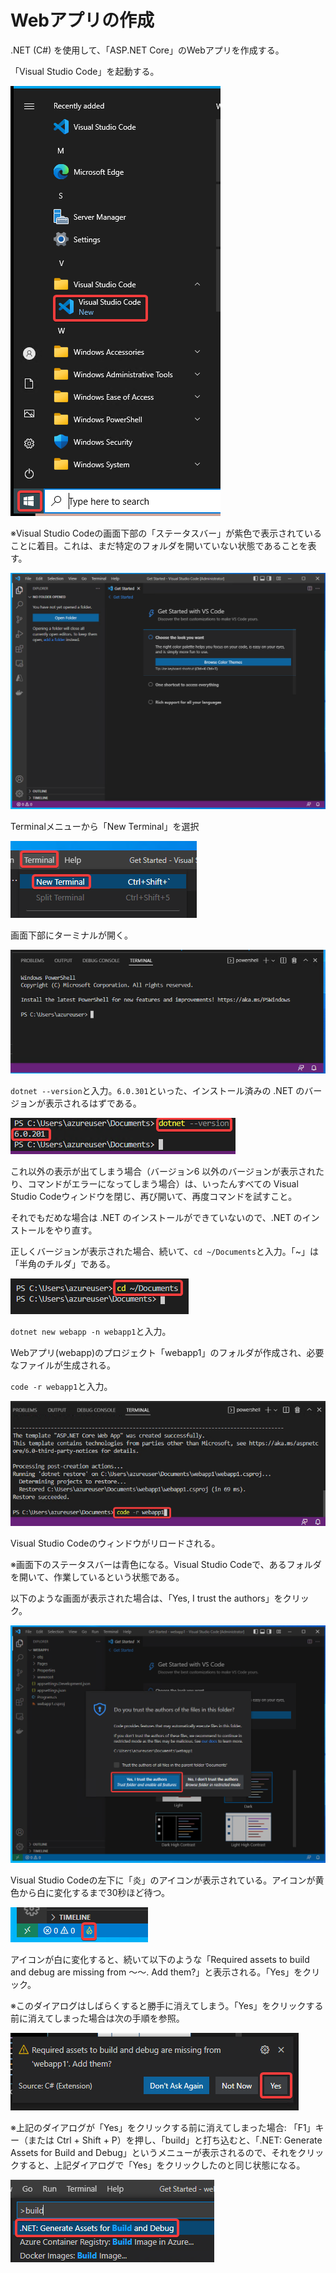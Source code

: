 # Webアプリの作成

.NET (C#) を使用して、「ASP.NET Core」のWebアプリを作成する。

「Visual Studio Code」を起動する。

![](images/ss-2022-04-03-23-35-50.png)

※Visual Studio Codeの画面下部の「ステータスバー」が紫色で表示されていることに着目。これは、まだ特定のフォルダを開いていない状態であることを表す。

![](images/ss-2022-04-03-23-37-26.png)

Terminalメニューから「New Terminal」を選択

![](images/ss-2022-04-03-23-38-55.png)

画面下部にターミナルが開く。

![](images/ss-2022-04-03-23-39-26.png)

`dotnet --version`と入力。`6.0.301`といった、インストール済みの .NET のバージョンが表示されるはずである。

![](images/ss-2022-04-03-23-44-42.png)

これ以外の表示が出てしまう場合（バージョン6 以外のバージョンが表示されたり、コマンドがエラーになってしまう場合）は、いったんすべての Visual Studio Codeウィンドウを閉じ、再び開いて、再度コマンドを試すこと。

それでもだめな場合は .NET のインストールができていないので、.NET のインストールをやり直す。

正しくバージョンが表示された場合、続いて、`cd ~/Documents`と入力。「~」は「半角のチルダ」である。

![](images/ss-2022-04-03-23-40-32.png)

`dotnet new webapp -n webapp1`と入力。

Webアプリ(webapp)のプロジェクト「webapp1」のフォルダが作成され、必要なファイルが生成される。

`code -r webapp1`と入力。

![](images/ss-2022-04-03-23-42-33.png)

Visual Studio Codeのウィンドウがリロードされる。

※画面下のステータスバーは青色になる。Visual Studio Codeで、あるフォルダを開いて、作業しているという状態である。

以下のような画面が表示された場合は、「Yes, I trust the authors」をクリック。

![](images/ss-2022-04-03-23-49-04.png)

Visual Studio Codeの左下に「炎」のアイコンが表示されている。アイコンが黄色から白に変化するまで30秒ほど待つ。

![](images/ss-2022-04-03-23-50-21.png)

アイコンが白に変化すると、続いて以下のような「Required assets to build and debug are missing from ～～. Add them?」と表示される。「Yes」をクリック。

※このダイアログはしばらくすると勝手に消えてしまう。「Yes」をクリックする前に消えてしまった場合は次の手順を参照。

![](images/ss-2022-04-03-23-50-37.png)

※上記のダイアログが「Yes」をクリックする前に消えてしまった場合: 「F1」キー（または Ctrl + Shift + P）を押し、「build」と打ち込むと、「.NET: Generate Assets for Build and Debug」というメニューが表示されるので、それをクリックすると、上記ダイアログで「Yes」をクリックしたのと同じ状態になる。

![](images/ss-2022-04-03-23-53-19.png)

